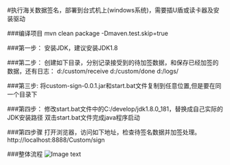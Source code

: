 #执行海关数据签名，部署到台式机上(windows系统)，需要插U盾或读卡器及安装驱动

###编译项目
mvn clean package -Dmaven.test.skip=true

###第一步：
安装JDK，建议安装JDK1.8

###第二步：
创建如下目录，分别记录接受到的待加签数据，和保存已经加签的数据，还有日志：
d:/custom/receive d:/custom/done d:/logs/

###第三步:
将custom-sign-0.0.1.jar和start.bat文件复制到任意位置,但是要在同一个目录下

###第四步：
修改start.bat文件中的C:/develop/jdk1.8.0_181，替换成自己实际的JDK安装路径
双击start.bat文件完成java程序启动

###第四步骤
打开浏览器，访问如下地址，检查待签名数据并加签处理。
http://localhost:8888/Custom/sign

###整体流程
![Image text](https://github.com/martinyuan/custom-sign/blob/master/%E6%B5%81%E7%A8%8B%E5%9B%BE.jpg)

